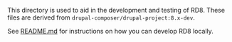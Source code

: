 This directory is used to aid in the development and testing of RD8.
These files are derived from `drupal-composer/drupal-project:8.x-dev`.

See [README.md](../README.md) for instructions on how you can develop RD8 locally.
